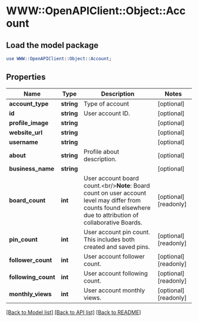 # WWW::OpenAPIClient::Object::Account

## Load the model package
```perl
use WWW::OpenAPIClient::Object::Account;
```

## Properties
Name | Type | Description | Notes
------------ | ------------- | ------------- | -------------
**account_type** | **string** | Type of account | [optional] 
**id** | **string** | User account ID. | [optional] 
**profile_image** | **string** |  | [optional] 
**website_url** | **string** |  | [optional] 
**username** | **string** |  | [optional] 
**about** | **string** | Profile about description. | [optional] 
**business_name** | **string** |  | [optional] 
**board_count** | **int** | User account board count.&lt;br/&gt;**Note**: Board count on user account level may differ from counts found elsewhere due to attribution of collaborative Boards. | [optional] [readonly] 
**pin_count** | **int** | User account pin count. This includes both created and saved pins. | [optional] [readonly] 
**follower_count** | **int** | User account follower count. | [optional] [readonly] 
**following_count** | **int** | User account following count. | [optional] [readonly] 
**monthly_views** | **int** | User account monthly views. | [optional] [readonly] 

[[Back to Model list]](../README.md#documentation-for-models) [[Back to API list]](../README.md#documentation-for-api-endpoints) [[Back to README]](../README.md)


